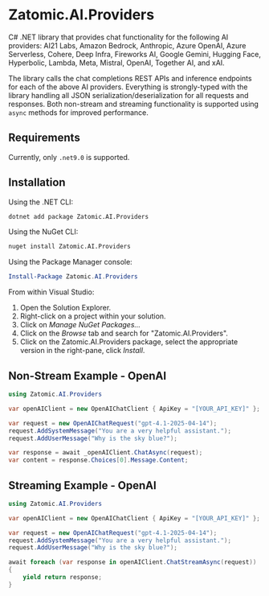 # Zatomic.AI.Providers

C# .NET library that provides chat functionality for the following AI providers: AI21 Labs, Amazon Bedrock, Anthropic, Azure OpenAI, Azure Serverless, Cohere, Deep Infra, Fireworks AI, Google Gemini, Hugging Face, Hyperbolic, Lambda, Meta, Mistral, OpenAI, Together AI, and xAI.

The library calls the chat completions REST APIs and inference endpoints for each of the above AI providers. Everything is strongly-typed with the library handling all JSON serialization/deserialization for all requests and responses. Both non-stream and streaming functionality is supported using `async` methods for improved performance.

## Requirements

Currently, only `.net9.0` is supported.

## Installation

Using the .NET CLI:

```sh
dotnet add package Zatomic.AI.Providers
```

Using the NuGet CLI:

```sh
nuget install Zatomic.AI.Providers
```

Using the Package Manager console:

```powershell
Install-Package Zatomic.AI.Providers
```

From within Visual Studio:

1. Open the Solution Explorer.
2. Right-click on a project within your solution.
3. Click on _Manage NuGet Packages..._
4. Click on the _Browse_ tab and search for "Zatomic.AI.Providers".
5. Click on the Zatomic.AI.Providers package, select the appropriate version in the right-pane, click _Install_.

## Non-Stream Example - OpenAI

```csharp
using Zatomic.AI.Providers

var openAIClient = new OpenAIChatClient { ApiKey = "[YOUR_API_KEY]" };

var request = new OpenAIChatRequest("gpt-4.1-2025-04-14");
request.AddSystemMessage("You are a very helpful assistant.");
request.AddUserMessage("Why is the sky blue?");

var response = await _openAIClient.ChatAsync(request);
var content = response.Choices[0].Message.Content;
```

## Streaming Example - OpenAI

```csharp
using Zatomic.AI.Providers

var openAIClient = new OpenAIChatClient { ApiKey = "[YOUR_API_KEY]" };

var request = new OpenAIChatRequest("gpt-4.1-2025-04-14");
request.AddSystemMessage("You are a very helpful assistant.");
request.AddUserMessage("Why is the sky blue?");

await foreach (var response in openAIClient.ChatStreamAsync(request))
{
    yield return response;
}
```
